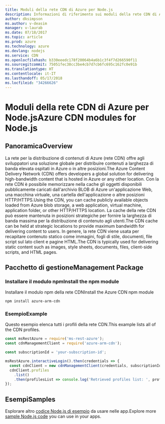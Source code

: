 ```yaml
---
title: Moduli della rete CDN di Azure per Node.js
description: Informazioni di riferimento sui moduli della rete CDN di Azure per Node.js
author: dksimpson
ms.author: v-deasim
manager: v-laurab
ms.date: 07/18/2017
ms.topic: article
ms.prod: azure
ms.technology: azure
ms.devlang: nodejs
ms.service: CDN
ms.openlocfilehash: b330eeedc178f20064b4a6b1c3f4f7d266590f11
ms.sourcegitcommit: 75051fec38cc3be4cb7d7cb6fc695c162fc0e91b
ms.translationtype: HT
ms.contentlocale: it-IT
ms.lasthandoff: 05/17/2018
ms.locfileid: "34266626"
---
```

# <a name="azure-cdn-modules-for-nodejs"></a><span data-ttu-id="a3ea6-103">Moduli della rete CDN di Azure per Node.js</span><span class="sxs-lookup"><span data-stu-id="a3ea6-103">Azure CDN modules for Node.js</span></span>

## <a name="overview"></a><span data-ttu-id="a3ea6-104">Panoramica</span><span class="sxs-lookup"><span data-stu-id="a3ea6-104">Overview</span></span>

<span data-ttu-id="a3ea6-105">La rete per la distribuzione di contenuti di Azure (rete CDN) offre agli sviluppatori una soluzione globale per distribuire contenuti a larghezza di banda elevata ospitati in Azure o in altre posizioni.</span><span class="sxs-lookup"><span data-stu-id="a3ea6-105">The Azure Content Delivery Network (CDN) offers developers a global solution for delivering high-bandwidth content that is hosted in Azure or any other location.</span></span> <span data-ttu-id="a3ea6-106">Con la rete CDN è possibile memorizzare nella cache gli oggetti disponibili pubblicamente caricati dall'archivio BLOB di Azure un'applicazione Web, una macchina virtuale, una cartella dell'applicazione o altre posizioni HTTP/HTTPS.</span><span class="sxs-lookup"><span data-stu-id="a3ea6-106">Using the CDN, you can cache publicly available objects loaded from Azure blob storage, a web application, virtual machine, application folder, or other HTTP/HTTPS location.</span></span> <span data-ttu-id="a3ea6-107">La cache della rete CDN può essere mantenuta in posizioni strategiche per fornire la larghezza di banda massima per la distribuzione di contenuto agli utenti.</span><span class="sxs-lookup"><span data-stu-id="a3ea6-107">The CDN cache can be held at strategic locations to provide maximum bandwidth for delivering content to users.</span></span> <span data-ttu-id="a3ea6-108">In genere, la rete CDN viene usata per recapitare contenuto statico come immagini, fogli di stile, documenti, file script sul lato client e pagine HTML.</span><span class="sxs-lookup"><span data-stu-id="a3ea6-108">The CDN is typically used for delivering static content such as images, style sheets, documents, files, client-side scripts, and HTML pages.</span></span>

## <a name="management-package"></a><span data-ttu-id="a3ea6-109">Pacchetto di gestione</span><span class="sxs-lookup"><span data-stu-id="a3ea6-109">Management Package</span></span>

### <a name="install-the-npm-module"></a><span data-ttu-id="a3ea6-110">Installare il modulo npm</span><span class="sxs-lookup"><span data-stu-id="a3ea6-110">Install the npm module</span></span>

<span data-ttu-id="a3ea6-111">Installare il modulo npm della rete CDN</span><span class="sxs-lookup"><span data-stu-id="a3ea6-111">Install the Azure CDN npm module</span></span>

```bash
npm install azure-arm-cdn
```

### <a name="example"></a><span data-ttu-id="a3ea6-112">Esempio</span><span class="sxs-lookup"><span data-stu-id="a3ea6-112">Example</span></span>

<span data-ttu-id="a3ea6-113">Questo esempio elenca tutti i profili della rete CDN.</span><span class="sxs-lookup"><span data-stu-id="a3ea6-113">This example lists all of the CDN profiles.</span></span>

```javascript
const msRestAzure = require('ms-rest-azure');
const cdnManagementClient = require('azure-arm-cdn');

const subscriptionId = 'your-subscription-id';

msRestAzure.interactiveLogin().then(credentials => {
  const cdnClient = new cdnManagementClient(credentials, subscriptionId);
  cdnClient.profiles
    .list()
    .then(profilesList => console.log('Retrieved profiles list: ', profilesList));
});
```

## <a name="samples"></a><span data-ttu-id="a3ea6-114">Esempi</span><span class="sxs-lookup"><span data-stu-id="a3ea6-114">Samples</span></span>

<span data-ttu-id="a3ea6-115">Esplorare altro [codice Node.js di esempio](https://azure.microsoft.com/resources/samples/?platform=nodejs) da usare nelle app.</span><span class="sxs-lookup"><span data-stu-id="a3ea6-115">Explore more [sample Node.js code](https://azure.microsoft.com/resources/samples/?platform=nodejs) you can use in your apps.</span></span>
